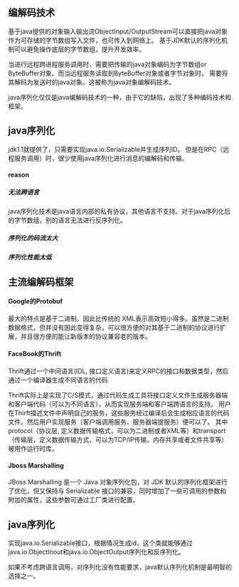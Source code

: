 ## 编解码技术

基于java提供的对象输入输出流ObjectInput/OutputStream可以直接把java对象作为可存储的字节数组写入文件，也可传入到网络上。
基于JDK默认的序列化机制可以避免操作底层的字节数组，提升开发效率。

当进行远程跨进程服务调用时，需要把传输的java对象编码为字节数组or ByteBuffer对象。而当远程服务读取到ByteBuffer对象或者字节对象时，
需要将其解码为发送时的java对象。这被称为java对象编解码技术。

java序列化仅仅是java编解码技术的一种，由于它的缺陷，出现了多种编码技术和框架。

## java序列化

jdk1.1就提供了，只需要实现java.io.Serializable并生成序列ID。
但是在RPC（远程服务调用）时，很少使用java序列化进行消息的编解码和传输。

#### reason

##### 无法跨语言

java序列化技术是java语言内部的私有协议，其他语言不支持。对于java序列化后的字节数组，别的语言无法进行反序列化。

##### 序列化的码流太大

##### 序列化性能太低
 
## 主流编解码框架 

#### Google的Protobuf

最大的特点是基于二进制，因此比传统的 XML表示高效短小得多。虽然是二进制数据格式，但并没有因此变得复杂，可以很方便的对其基于二进制的协议进行扩展，并且很方便的能让新版本的协议兼容老的版本。

#### FaceBook的Thrift

Thrift通过一个中间语言(IDL, 接口定义语言)来定义RPC的接口和数据类型，然后通过一个编译器生成不同语言的代码

Thrift实际上是实现了C/S模式，通过代码生成工具将接口定义文件生成服务器端和客户端代码（可以为不同语言），从而实现服务端和客户端跨语言的支持。
用户在Thirft描述文件中声明自己的服务，这些服务经过编译后会生成相应语言的代码文件，然后用户实现服务（客户端调用服务，服务器端提服务）便可以了。
其中protocol（协议层, 定义数据传输格式，可以为二进制或者XML等）和transport（传输层，定义数据传输方式，可以为TCP/IP传输，内存共享或者文件共享等）被用作运行时库。


#### Jboss Marshalling

JBoss Marshalling 是一个 Java 对象序列化包，对 JDK 默认的序列化框架进行了优化，但又保持与 Serializable 接口的兼容，同时增加了一些可调用的参数和附加的属性，这些参数可通过工厂类进行配置。


## java序列化

实现java.io.Serializable接口，根据情况生成id，这个类就能够通过java.io.ObjectInout和java.io.ObjectOutput序列化和反序列化。

如果不考虑跨语言调用，对序列化没有性能要求，java默认序列化机制是最明智的选择之一。


